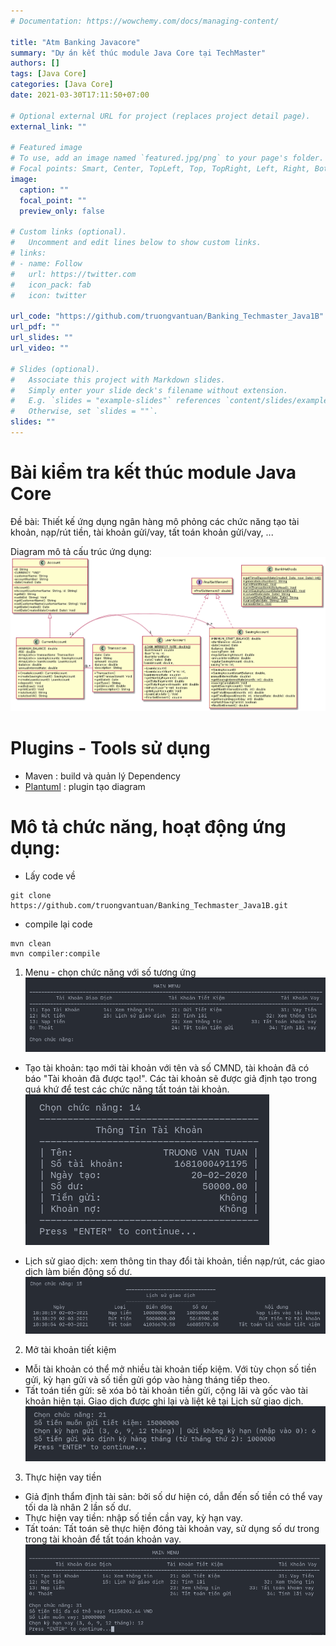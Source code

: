 ```yaml
---
# Documentation: https://wowchemy.com/docs/managing-content/

title: "Atm Banking Javacore"
summary: "Dự án kết thúc module Java Core tại TechMaster"
authors: []
tags: [Java Core]
categories: [Java Core]
date: 2021-03-30T17:11:50+07:00

# Optional external URL for project (replaces project detail page).
external_link: ""

# Featured image
# To use, add an image named `featured.jpg/png` to your page's folder.
# Focal points: Smart, Center, TopLeft, Top, TopRight, Left, Right, BottomLeft, Bottom, BottomRight.
image:
  caption: ""
  focal_point: ""
  preview_only: false

# Custom links (optional).
#   Uncomment and edit lines below to show custom links.
# links:
# - name: Follow
#   url: https://twitter.com
#   icon_pack: fab
#   icon: twitter

url_code: "https://github.com/truongvantuan/Banking_Techmaster_Java1B"
url_pdf: ""
url_slides: ""
url_video: ""

# Slides (optional).
#   Associate this project with Markdown slides.
#   Simply enter your slide deck's filename without extension.
#   E.g. `slides = "example-slides"` references `content/slides/example-slides.md`.
#   Otherwise, set `slides = ""`.
slides: ""
---
```


# Bài kiểm tra kết thúc module Java Core
Đề bài: Thiết kế ứng dụng ngân hàng mô phỏng các chức năng tạo tài khoản, nạp/rút tiền, tài khoản gửi/vay, tất toán khoản gửi/vay, ...

Diagram mô tả cấu trúc ứng dụng:
![diagram](images/BankTransaction_Diagram.png)

# Plugins - Tools sử dụng
- Maven : build và quản lý Dependency
- [Plantuml](https://plantuml.com/) : plugin tạo diagram

# Mô tả chức năng, hoạt động ứng dụng:
- Lấy code về
```
git clone https://github.com/truongvantuan/Banking_Techmaster_Java1B.git 
```
- compile lại code
```
mvn clean
mvn compiler:compile
```

1. Menu  - chọn chức năng với số tương ứng
![menu](images/1.png)

- Tạo tài khoản: tạo mới tài khoản với tên và số CMND, tài khoản đã có báo "Tài khoản đã được tạo!". Các tài khoản sẽ được giả định tạo trong quá khứ để test các chức năng tất toán tài khoản.
![show info](images/2.png)

- Lịch sử giao dịch: xem thông tin thay đổi tài khoản, tiền nạp/rút, các giao dịch làm biến động số dư.
![log](images/3.png)

2. Mở tài khoản tiết kiệm
 - Mỗi tài khoản có thể mở nhiều tài khoản tiếp kiệm. Với tùy chọn số tiền gửi, kỳ hạn gửi và số tiền gửi góp vào hàng tháng tiếp theo.
 - Tất toán tiền gửi: sẽ xóa bỏ tài khoản tiền gửi, cộng lãi và gốc vào tài khoản hiện tại. Giao dịch được ghi lại và liệt kê tại Lịch sử giao dịch.
![saving-account](images/4.png)

3. Thực hiện vay tiền
- Giả định thẩm định tài sản: bởi số dư hiện có, dẫn đến số tiền có thể vay tối da là nhân 2 lần số dư.
- Thực hiện vay tiền: nhập số tiền cần vay, kỳ hạn vay.
- Tất toán: Tất toán sẽ thực hiện đóng tài khoản vay, sử dụng số dư trong trong tài khoản để tất toán khoản vay.
![image](images/5.png)